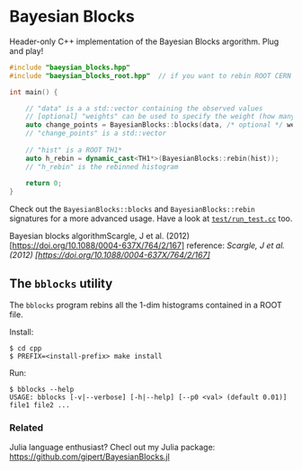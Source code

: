 # Bayesian Blocks

Header-only C++ implementation of the Bayesian Blocks argorithm. Plug and play!

```cpp
#include "baeysian_blocks.hpp"
#include "baeysian_blocks_root.hpp"  // if you want to rebin ROOT CERN histograms

int main() {

    // "data" is a a std::vector containing the observed values
    // [optional] "weights" can be used to specify the weight (how many times an observation occurs)
    auto change_points = BayesianBlocks::blocks(data, /* optional */ weights);
    // "change_points" is a std::vector
 
    // "hist" is a ROOT TH1*
    auto h_rebin = dynamic_cast<TH1*>(BayesianBlocks::rebin(hist));
    // "h_rebin" is the rebinned histogram
    
    return 0;
}
```
Check out the `BayesianBlocks::blocks` and `BayesianBlocks::rebin` signatures for a more advanced usage. Have a look at [`test/run_test.cc`](https://github.com/gipert/bayesian-blocks/blob/master/test/run_test.cc) too.

Bayesian blocks algorithmScargle, J et al. (2012) [https://doi.org/10.1088/0004-637X/764/2/167] reference: *Scargle, J et al. (2012) [https://doi.org/10.1088/0004-637X/764/2/167]*

## The `bblocks` utility

The `bblocks` program rebins all the 1-dim histograms contained in a ROOT file.

Install:
```console
$ cd cpp
$ PREFIX=<install-prefix> make install
```

Run:
```console
$ bblocks --help
USAGE: bblocks [-v|--verbose] [-h|--help] [--p0 <val> (default 0.01)] file1 file2 ...
```

### Related
Julia language enthusiast? Checl out my Julia package: https://github.com/gipert/BayesianBlocks.jl
